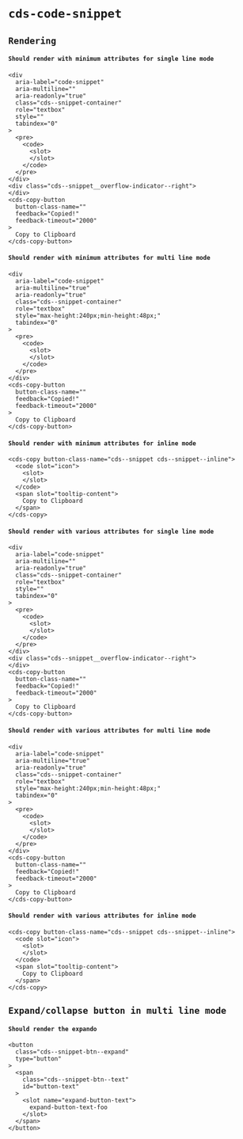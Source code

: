 # `cds-code-snippet`

## `Rendering`

####   `Should render with minimum attributes for single line mode`

```
<div
  aria-label="code-snippet"
  aria-multiline=""
  aria-readonly="true"
  class="cds--snippet-container"
  role="textbox"
  style=""
  tabindex="0"
>
  <pre>
    <code>
      <slot>
      </slot>
    </code>
  </pre>
</div>
<div class="cds--snippet__overflow-indicator--right">
</div>
<cds-copy-button
  button-class-name=""
  feedback="Copied!"
  feedback-timeout="2000"
>
  Copy to Clipboard
</cds-copy-button>

```

####   `Should render with minimum attributes for multi line mode`

```
<div
  aria-label="code-snippet"
  aria-multiline="true"
  aria-readonly="true"
  class="cds--snippet-container"
  role="textbox"
  style="max-height:240px;min-height:48px;"
  tabindex="0"
>
  <pre>
    <code>
      <slot>
      </slot>
    </code>
  </pre>
</div>
<cds-copy-button
  button-class-name=""
  feedback="Copied!"
  feedback-timeout="2000"
>
  Copy to Clipboard
</cds-copy-button>

```

####   `Should render with minimum attributes for inline mode`

```
<cds-copy button-class-name="cds--snippet cds--snippet--inline">
  <code slot="icon">
    <slot>
    </slot>
  </code>
  <span slot="tooltip-content">
    Copy to Clipboard
  </span>
</cds-copy>

```

####   `Should render with various attributes for single line mode`

```
<div
  aria-label="code-snippet"
  aria-multiline=""
  aria-readonly="true"
  class="cds--snippet-container"
  role="textbox"
  style=""
  tabindex="0"
>
  <pre>
    <code>
      <slot>
      </slot>
    </code>
  </pre>
</div>
<div class="cds--snippet__overflow-indicator--right">
</div>
<cds-copy-button
  button-class-name=""
  feedback="Copied!"
  feedback-timeout="2000"
>
  Copy to Clipboard
</cds-copy-button>

```

####   `Should render with various attributes for multi line mode`

```
<div
  aria-label="code-snippet"
  aria-multiline="true"
  aria-readonly="true"
  class="cds--snippet-container"
  role="textbox"
  style="max-height:240px;min-height:48px;"
  tabindex="0"
>
  <pre>
    <code>
      <slot>
      </slot>
    </code>
  </pre>
</div>
<cds-copy-button
  button-class-name=""
  feedback="Copied!"
  feedback-timeout="2000"
>
  Copy to Clipboard
</cds-copy-button>

```

####   `Should render with various attributes for inline mode`

```
<cds-copy button-class-name="cds--snippet cds--snippet--inline">
  <code slot="icon">
    <slot>
    </slot>
  </code>
  <span slot="tooltip-content">
    Copy to Clipboard
  </span>
</cds-copy>

```

## `Expand/collapse button in multi line mode`

####   `Should render the expando`

```
<button
  class="cds--snippet-btn--expand"
  type="button"
>
  <span
    class="cds--snippet-btn--text"
    id="button-text"
  >
    <slot name="expand-button-text">
      expand-button-text-foo
    </slot>
  </span>
</button>

```
